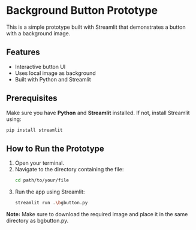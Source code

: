 # Background Button Prototype

This is a simple prototype built with Streamlit that demonstrates a button with a background image.

## Features

- Interactive button UI
- Uses local image as background
- Built with Python and Streamlit

## Prerequisites

Make sure you have **Python** and **Streamlit** installed. If not, install Streamlit using:

```bash
pip install streamlit
```
## How to Run the Prototype

1. Open your terminal.
2. Navigate to the directory containing the file:
   ```bash
   cd path/to/your/file
3. Run the app using Streamlit:
   ```bash
   streamlit run .\bgbutton.py

**Note:** Make sure to download the required image and place it in the same directory as bgbutton.py.
